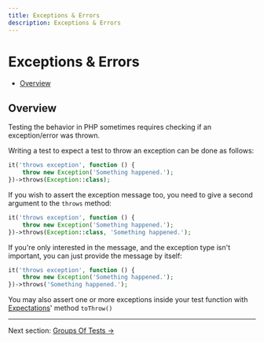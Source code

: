 ```yaml
---
title: Exceptions & Errors
description: Exceptions & Errors
---
```


# Exceptions & Errors

- [Overview](#overview)

<a name="overview"></a>
## Overview

Testing the behavior in PHP sometimes requires
checking if an exception/error was thrown.

Writing a test to expect a test to throw an exception
can be done as follows:
```php
it('throws exception', function () {
    throw new Exception('Something happened.');
})->throws(Exception::class);
```

If you wish to assert the exception message too, you need to give
a second argument to the `throws` method:
```php
it('throws exception', function () {
    throw new Exception('Something happened.');
})->throws(Exception::class, 'Something happened.');
```

If you're only interested in the message, and the exception type
isn't important, you can just provide the message by itself:
```php
it('throws exception', function () {
    throw new Exception('Something happened.');
})->throws('Something happened.');
```

You may also assert one or more exceptions inside your test function with [Expectations](/docs/expectations#expect-toThrow)' method `toThrow()`

---

Next section: [Groups Of Tests →](/docs/groups)
